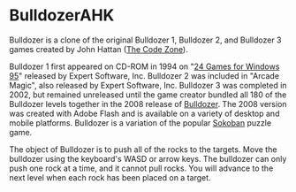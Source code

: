# BulldozerAHK

Bulldozer is a clone of the original Bulldozer 1, Bulldozer 2, and Bulldozer 3 games created by John Hattan ([The Code Zone](https://www.thecodezone.com/)).

Bulldozer 1 first appeared on CD-ROM in 1994 on "[24 Games for Windows 95](https://archive.org/details/24GamesForWindows95)" released by Expert Software, Inc. Bulldozer 2 was included in "Arcade Magic", also released by Expert Software, Inc. Bulldozer 3 was completed in 2002, but remained unreleased until the game creator bundled all 180 of the Bulldozer levels together in the 2008 release of [Bulldozer](https://www.thecodezone.com/game/bulldozer.html). The 2008 version was created with Adobe Flash and is available on a variety of desktop and mobile platforms. Bulldozer is a variation of the popular [Sokoban](https://en.wikipedia.org/wiki/Sokoban) puzzle game.

The object of Bulldozer is to push all of the rocks to the targets. Move the bulldozer using the keyboard's WASD or arrow keys. The bulldozer can only push one rock at a time, and it cannot pull rocks. You will advance to the next level when each rock has been placed on a target.
